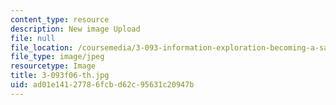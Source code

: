 ```yaml
---
content_type: resource
description: New image Upload
file: null
file_location: /coursemedia/3-093-information-exploration-becoming-a-savvy-scholar-fall-2006/ad01e14127786fcbd62c95631c20947b_3-093f06-th.jpg
file_type: image/jpeg
resourcetype: Image
title: 3-093f06-th.jpg
uid: ad01e141-2778-6fcb-d62c-95631c20947b
---
```

